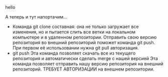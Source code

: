 hello

А теперь и тут напортачим...

* Команда git clone составная: она не только загружает все изменения, но и пытается слить все ветки на локальном компьютере и в удаленном репозитории. 
  Отправить свою версию репозитория во внешний репозиторий поможет команда git push. 
  При первом её использовании нужна git pull авторизация. 
 * git push Эта команда позволяет скачать все  из текущего репозитория и автоматически сделать merge с нашей версией Эта команда позволяет отправить нашу версию репозитория на внешний репозиторий. ТРЕБУЕТ АВТОРИЗАЦИИ на внешнем репозитории.